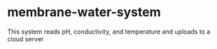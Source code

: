 # membrane-water-system
This system reads pH, conductivity, and temperature and uploads to a cloud server
